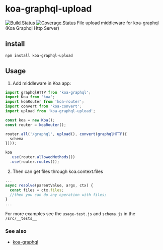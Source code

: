 # koa-graphql-upload
[![Build Status](https://travis-ci.org/EasingLab/koa-graphql-upload.svg?branch=master)](https://travis-ci.org/EasingLab/koa-graphql-upload)
[![Coverage Status](https://coveralls.io/repos/github/EasingLab/koa-graphql-upload/badge.svg)](https://coveralls.io/github/EasingLab/koa-graphql-upload)
File upload middleware for koa-graphql (Koa Graphql Http Server)

## install
```
npm install koa-graphql-upload
```

## Usage

1. Add middleware in Koa app:
```js
import graphqlHTTP from 'koa-graphql';
import Koa from 'koa';
import koaRouter from 'koa-router';
import convert from 'koa-convert';
import upload from 'koa-graphql-upload';

const koa = new Koa();
const router = koaRouter();

router.all('/graphql', upload(), convert(graphqlHTTP({
  schema
})));

koa
  .use(router.allowedMethods())
  .use(router.routes());

```

2. Then can get files through koa.context.files

```js
...
async resolve(parentValue, args, ctx) {
  const files = ctx.files;
  //then you can do any operation with files;
}
...
```

For more examples see the `usage-test.js` and `schema.js` in the `/src/__tests__`

### See also

- [koa-graphql](https://github.com/chentsulin/koa-graphql)



